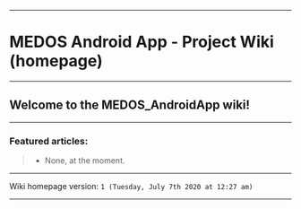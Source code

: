 
***

# MEDOS Android App - Project Wiki (homepage)

***

## Welcome to the MEDOS_AndroidApp wiki!

***

### Featured articles:

> * None, at the moment.

***

Wiki homepage version: `1 (Tuesday, July 7th 2020 at 12:27 am)`

***
